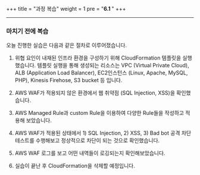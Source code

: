 +++
title = "과정 복습"
weight = 1
pre = "<b>6.1 </b>"
+++

* * *


### 마치기 전에 복습

오늘 진행한 실습은 다음과 같은 절차로 이루어졌습니다. 

1. 위협 요인이 내재된 인프라 환경을 구성하기 위해 CloudFormation 템플릿을 실행했습니다. 템플릿 실행을 통해 생성되는 리소스는 VPC (Virtual Private Cloud), ALB (Application Load Balancer), EC2인스턴스 (Linux, Apache, MySQL, PHP), Kinesis Firehose, S3 bucket 등 입니다. 

2. AWS WAF가 적용되지 않은 환경에서 웹 취약점 (SQL Injection, XSS)을 확인했습니다. 

3. AWS Managed Rule과 custom Rule을 이용하여 다양한 Rule들을 작성하고 적용해 보았습니다. 

4. AWS WAF가 적용된 상태에서 1) SQL Injection, 2) XSS, 3) Bad bot 공격 차단 테스트를 수행해보고 정상적으로 차단이 되는 것으로 확인했습니다. 

5. AWS WAF 로그를 보고 어떤 내역들이 로깅되는지 확인해보았습니다. 

6. 실습이 끝난 후 CloudFormation을 삭제할 예정입니다. 

